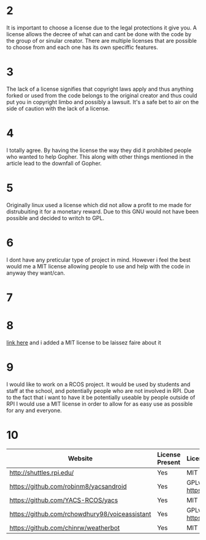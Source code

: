 
# 2
It is important to choose a license due to the legal protections it give you. A license allows the decree of what can 
and cant be done with the code by the group of or sinular creator. There are multiple licenses that are possible to choose
from and each one has its own speciffic features. 

# 3
The lack of a license signifies that copyright laws apply and thus anything forked or used from the code belongs to the 
original creator and thus could put you in copyright limbo and possibly a lawsuit. It's a safe bet to air on the side 
of caution with the lack of a license. 

# 4 
I totally agree. By having the license the way they did it prohibited people who wanted to help Gopher. This along with other 
things mentioned in the article lead to the downfall of Gopher. 

# 5 
Originally linux used a license which did not allow a profit to me made for distrubuiting it for a monetary reward. Due 
to this GNU would not have been possible and decided to writch to GPL. 

# 6 
I dont have any preticular type of project in mind. However i feel the best would me a MIT license allowing people to use
and help with the code in anyway they want/can.

# 7

# 8 
[link here](https://github.com/geddir2/OSSLab)
and i added a MIT license to be laissez faire about it

# 9 
 I would like to work on a RCOS project. It would be used by students and staff at the school, and potentially people 
 who are not involved in RPI. Due to the fact that i want to have it be potentially useable by people outside of
 RPI I would use a MIT license in order to allow for as easy use as possible for any and everyone. 

# 10
Website | License Present | License
---------|:----------|:-------
|http://shuttles.rpi.edu/ | Yes | MIT License https://en.wikipedia.org/wiki/MIT_License|
|https://github.com/robinm8/yacsandroid| Yes | GPLv2 https://en.wikipedia.org/wiki/GNU_General_Public_License|
|https://github.com/YACS-RCOS/yacs | Yes | MIT License https://en.wikipedia.org/wiki/MIT_License|
|https://github.com/rchowdhury98/voiceassistant | Yes | GPLv3 https://en.wikipedia.org/wiki/GNU_General_Public_License|
|https://github.com/chinrw/weatherbot| Yes | MIT License https://en.wikipedia.org/wiki/MIT_License|
